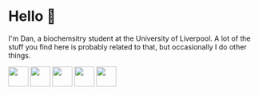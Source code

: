 <!---

<h1>Hi</h1>

What brings you here? Most of my repos are private while I bring them back to a reasonably tidy state... *sorry*

Interests:
- Bioinformatics
- Machine Learning
- Anything else except web

Languages:
- Python
- R
- Java
- HTML/CSS/JS (kinda)

Repos of Interest:
- */rosalind* is my progress through the challenges at www.rosalind.info
- */lims* is a laboratory-focused data management system (currently private)
- */snake-eyes* is a fun little game I made during my A-Levels
- */obsidian* is my obsidian vault that automatically backs up

-->

<h1>Hello &#128075;</h1>

I'm Dan, a biochemsitry student at the University of Liverpool. A lot of the stuff you find here is probably related to that, but occasionally I do other things. 

<!--
[![GitHub Streak](https://github-readme-streak-stats.herokuapp.com?user=dancooper37&theme=dark&hide_border=true&date_format=j%20M%5B%20Y%5D)](https://git.io/streak-stats)
-->

<p align="left">

<img src="https://cdn.jsdelivr.net/gh/devicons/devicon/icons/python/python-original.svg" width="40px" />

<img src="https://cdn.jsdelivr.net/gh/devicons/devicon/icons/anaconda/anaconda-original.svg" width="40px" />

<img src="https://cdn.jsdelivr.net/gh/devicons/devicon/icons/rstudio/rstudio-original.svg" width="40px" />

<img src="https://cdn.jsdelivr.net/gh/devicons/devicon/icons/linux/linux-original.svg" width="40px" />

<img src="https://cdn.jsdelivr.net/gh/devicons/devicon/icons/java/java-original.svg" width="40px" />

</p>



